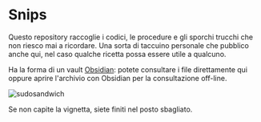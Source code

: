 # Snips

Questo repository raccoglie i codici, le procedure e gli sporchi trucchi che non riesco mai a ricordare. Una sorta di taccuino personale che pubblico anche qui, nel caso qualche ricetta possa essere utile a qualcuno.  

Ha la forma di un vault [Obsidian](https://obsidian.md/): potete consultare i file direttamente qui oppure aprire l'archivio con Obsidian per la consultazione off-line.

![sudosandwich](https://github.com/davideriboli/Snips/assets/623043/fa435c01-8b8b-486c-b5c3-64397f1343a2)

Se non capite la vignetta, siete finiti nel posto sbagliato.
